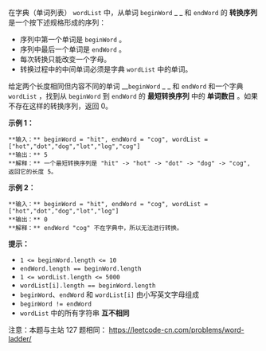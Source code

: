 在字典（单词列表） `wordList` 中，从单词 `beginWord` _ _ 和 `endWord` 的 **转换序列**
是一个按下述规格形成的序列：

  * 序列中第一个单词是 `beginWord` 。
  * 序列中最后一个单词是 `endWord` 。
  * 每次转换只能改变一个字母。
  * 转换过程中的中间单词必须是字典 `wordList` 中的单词。

给定两个长度相同但内容不同的单词 __`beginWord` _ _ 和 `endWord` 和一个字典 `wordList` ，找到从
`beginWord` 到 `endWord` 的 **最短转换序列** 中的 **单词数目** 。如果不存在这样的转换序列，返回 0。



**示例 1：**

    
    
    **输入：** beginWord = "hit", endWord = "cog", wordList = ["hot","dot","dog","lot","log","cog"]
    **输出：** 5
    **解释：** 一个最短转换序列是 "hit" -> "hot" -> "dot" -> "dog" -> "cog", 返回它的长度 5。
    

**示例 2：**

    
    
    **输入：** beginWord = "hit", endWord = "cog", wordList = ["hot","dot","dog","lot","log"]
    **输出：** 0
    **解释：** endWord "cog" 不在字典中，所以无法进行转换。



**提示：**

  * `1 <= beginWord.length <= 10`
  * `endWord.length == beginWord.length`
  * `1 <= wordList.length <= 5000`
  * `wordList[i].length == beginWord.length`
  * `beginWord`、`endWord` 和 `wordList[i]` 由小写英文字母组成
  * `beginWord != endWord`
  * `wordList` 中的所有字符串 **互不相同**



注意：本题与主站 127 题相同： <https://leetcode-cn.com/problems/word-ladder/>

